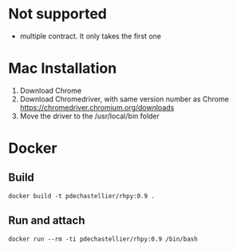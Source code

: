 
# Not supported
* multiple contract. It only takes the first one

# Mac Installation

1. Download Chrome
2. Download Chromedriver, with same version number as Chrome
https://chromedriver.chromium.org/downloads
3. Move the driver to the /usr/local/bin folder



# Docker
## Build
```
docker build -t pdechastellier/rhpy:0.9 .
```
## Run and attach
```
docker run --rm -ti pdechastellier/rhpy:0.9 /bin/bash
```